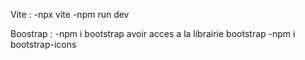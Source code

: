 Vite : 
-npx vite
-npm run dev


Boostrap :
-npm i bootstrap
avoir acces a la librairie bootstrap
-npm i bootstrap-icons